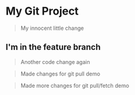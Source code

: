 # My Git Project

> My innocent little change

## I'm in the feature branch

> Another code change again

> Made changes for git pull demo

> Made more changes for git pull/fetch demo

